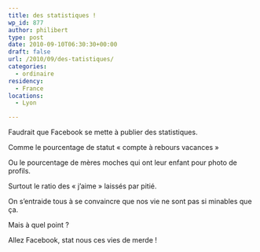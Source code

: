 ```yaml
---
title: des statistiques !
wp_id: 877
author: philibert
type: post
date: 2010-09-10T06:30:30+00:00
draft: false
url: /2010/09/des-tatistiques/
categories:
  - ordinaire
residency:
  - France
locations:
  - Lyon

---
```

Faudrait que Facebook se mette à publier des statistiques. 

Comme le pourcentage de statut « compte à rebours vacances »

Ou le pourcentage de mères moches qui ont leur enfant pour photo de profils. 

Surtout le ratio des « j&rsquo;aime » laissés par pitié. 

On s&rsquo;entraide tous à se convaincre que nos vie ne sont pas si minables que ça. 

Mais à quel point ?

Allez Facebook, stat nous ces vies de merde !
